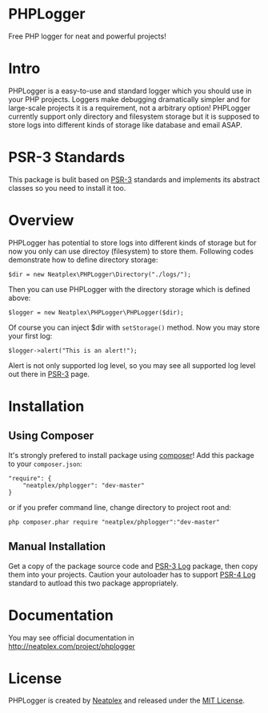 # PHPLogger
Free PHP logger for neat and powerful projects!

# Intro
PHPLogger is a easy-to-use and standard logger which you should use in your PHP projects. 
Loggers make debugging dramatically simpler and 
for large-scale projects it is a requirement, not a arbitrary option! 
PHPLogger currently support only directory and filesystem storage but it is supposed to store logs 
into different kinds of storage like database and email ASAP.

# PSR-3 Standards
This package is bulit based on [PSR-3](http://www.php-fig.org/psr/psr-3) standards 
and implements its abstract classes so you need to install it too.

# Overview
PHPLogger has potential to store logs into different kinds of storage 
but for now you only can use directoy (filesystem) to store them. 
Following codes demonstrate how to define directory storage: 
```
$dir = new Neatplex\PHPLogger\Directory("./logs/");
```
Then you can use PHPLogger with the directory storage which is defined above:
```
$logger = new Neatplex\PHPLogger\PHPLogger($dir);
```
Of course you can inject $dir with `setStorage()` method.
Now you may store your first log:
```
$logger->alert("This is an alert!");
```
Alert is not only supported log level, so you may see all supported log level out there in [PSR-3](http://www.php-fig.org/psr/psr-3) page.

# Installation

## Using Composer
It's strongly prefered to install package using [composer](https://getcomposer.org)!
Add this package to your `composer.json`:  
```
"require": {
	"neatplex/phplogger": "dev-master"
}
```
or if you prefer command line, change directory to project root and:
```
php composer.phar require "neatplex/phplogger":"dev-master"
```

## Manual Installation
Get a copy of the package source code and [PSR-3 Log](https://github.com/php-fig/log) package, 
then copy them into your projects. 
Caution your autoloader has to support [PSR-4 Log](http://www.php-fig.org/psr/psr-4) standard 
to autload this two package appropriately.

# Documentation
You may see official documentation in http://neatplex.com/project/phplogger

# License
PHPLogger is created by [Neatplex](http://neatplex.com) and released under the [MIT License](http://opensource.org/licenses/mit-license.php).
